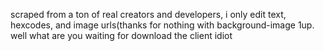 scraped from a ton of real creators and developers, i only edit text, hexcodes, and image urls(thanks for nothing with background-image 1up.
well what are you waiting for download the client idiot
